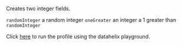 Creates two integer fields.

`randomInteger` a random integer
`oneGreater` an integer a 1 greater than `randomInteger`

Click [here](https://finos.github.io/datahelix/playground/#ewogICAgImZpZWxkcyI6IFsKICAgIHsKICAgICAgIm5hbWUiOiAicmFuZG9tSW50ZWdlciIsCiAgICAgICJ0eXBlIjogImludGVnZXIiLAogICAgICAibnVsbGFibGUiOiBmYWxzZQogICAgfSwKICAgIHsKICAgICAgIm5hbWUiOiAib25lR3JlYXRlciIsCiAgICAgICJ0eXBlIjogImludGVnZXIiLAogICAgICAibnVsbGFibGUiOiBmYWxzZQogICAgfQogIF0sCiAgImNvbnN0cmFpbnRzIjogWwogICAgewogICAgICAiZmllbGQiOiAib25lR3JlYXRlciIsCiAgICAgICJlcXVhbFRvRmllbGQiOiAicmFuZG9tSW50ZWdlciIsCiAgICAgICJvZmZzZXQiOiAxCiAgICB9CiAgXQp9Cg%3D%3D) to run the profile using the datahelix playground.
